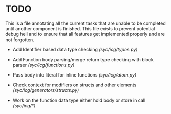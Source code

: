 # TODO
This is a file annotating all the current tasks that are unable to be completed until another component is finished.
This file exists to prevent potential debug hell and to ensure that all features get implemented properly and are not forgotten.

 - Add Identifier based data type checking *(syc/icg/types.py)*
 
 - Add Function body parsing/merge return type checking with block parser *(syc/icg/functions.py)*
 
 - Pass body into literal for inline functions *(syc/icg/atom.py)*

 - Check context for modifiers on structs and other elements *(syc/icg/generators/structs.py)*
 
 - Work on the function data type either hold body or store in call *(syc/icg/\*)*